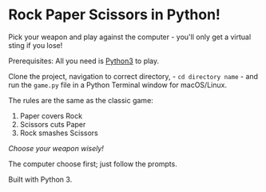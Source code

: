 # Rock Paper Scissors in Python!

Pick your weapon and play against the computer - you'll only get a virtual sting if you lose!

Prerequisites: All you need is [Python3](https://realpython.com/python-basics/) to play.

Clone the project, navigation to correct directory, - ```cd directory name``` - and run the ```game.py``` file in a Python Terminal window for macOS/Linux.

The rules are the same as the classic game:
1. Paper covers Rock
2. Scissors cuts Paper
3. Rock smashes Scissors

*Choose your weapon wisely!*

The computer choose first; just follow the prompts.

Built with Python 3.